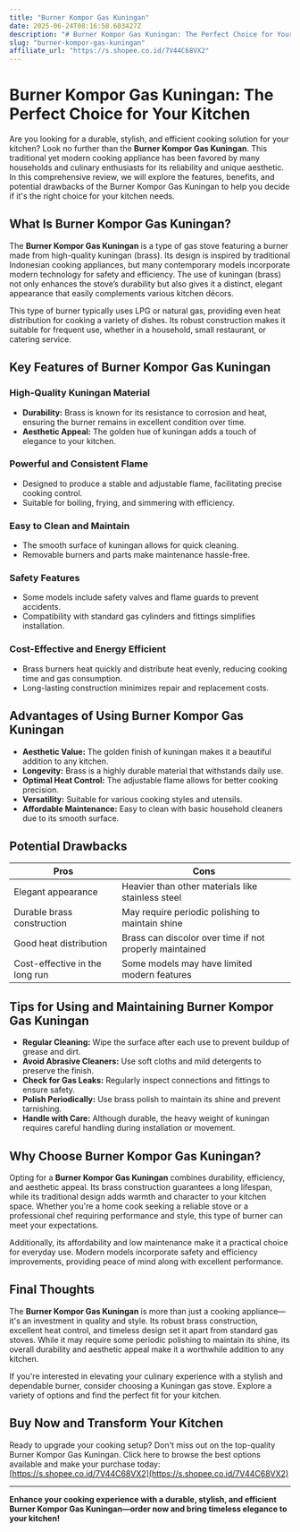 ```yaml
---
title: "Burner Kompor Gas Kuningan"
date: 2025-06-24T08:16:58.603427Z
description: "# Burner Kompor Gas Kuningan: The Perfect Choice for Your Kitchen..."
slug: "burner-kompor-gas-kuningan"
affiliate_url: "https://s.shopee.co.id/7V44C68VX2"
---
```

# Burner Kompor Gas Kuningan: The Perfect Choice for Your Kitchen

Are you looking for a durable, stylish, and efficient cooking solution for your kitchen? Look no further than the **Burner Kompor Gas Kuningan**. This traditional yet modern cooking appliance has been favored by many households and culinary enthusiasts for its reliability and unique aesthetic. In this comprehensive review, we will explore the features, benefits, and potential drawbacks of the Burner Kompor Gas Kuningan to help you decide if it's the right choice for your kitchen needs.

## What Is Burner Kompor Gas Kuningan?

The **Burner Kompor Gas Kuningan** is a type of gas stove featuring a burner made from high-quality kuningan (brass). Its design is inspired by traditional Indonesian cooking appliances, but many contemporary models incorporate modern technology for safety and efficiency. The use of kuningan (brass) not only enhances the stove’s durability but also gives it a distinct, elegant appearance that easily complements various kitchen décors.

This type of burner typically uses LPG or natural gas, providing even heat distribution for cooking a variety of dishes. Its robust construction makes it suitable for frequent use, whether in a household, small restaurant, or catering service.

## Key Features of Burner Kompor Gas Kuningan

### High-Quality Kuningan Material

- **Durability:** Brass is known for its resistance to corrosion and heat, ensuring the burner remains in excellent condition over time.
- **Aesthetic Appeal:** The golden hue of kuningan adds a touch of elegance to your kitchen.

### Powerful and Consistent Flame

- Designed to produce a stable and adjustable flame, facilitating precise cooking control.
- Suitable for boiling, frying, and simmering with efficiency.

### Easy to Clean and Maintain

- The smooth surface of kuningan allows for quick cleaning.
- Removable burners and parts make maintenance hassle-free.

### Safety Features

- Some models include safety valves and flame guards to prevent accidents.
- Compatibility with standard gas cylinders and fittings simplifies installation.

### Cost-Effective and Energy Efficient

- Brass burners heat quickly and distribute heat evenly, reducing cooking time and gas consumption.
- Long-lasting construction minimizes repair and replacement costs.

## Advantages of Using Burner Kompor Gas Kuningan

- **Aesthetic Value:** The golden finish of kuningan makes it a beautiful addition to any kitchen.
- **Longevity:** Brass is a highly durable material that withstands daily use.
- **Optimal Heat Control:** The adjustable flame allows for better cooking precision.
- **Versatility:** Suitable for various cooking styles and utensils.
- **Affordable Maintenance:** Easy to clean with basic household cleaners due to its smooth surface.

## Potential Drawbacks

| Pros | Cons |
|--------|---------|
| Elegant appearance | Heavier than other materials like stainless steel |
| Durable brass construction | May require periodic polishing to maintain shine |
| Good heat distribution | Brass can discolor over time if not properly maintained |
| Cost-effective in the long run | Some models may have limited modern features |

## Tips for Using and Maintaining Burner Kompor Gas Kuningan

- **Regular Cleaning:** Wipe the surface after each use to prevent buildup of grease and dirt.
- **Avoid Abrasive Cleaners:** Use soft cloths and mild detergents to preserve the finish.
- **Check for Gas Leaks:** Regularly inspect connections and fittings to ensure safety.
- **Polish Periodically:** Use brass polish to maintain its shine and prevent tarnishing.
- **Handle with Care:** Although durable, the heavy weight of kuningan requires careful handling during installation or movement.

## Why Choose Burner Kompor Gas Kuningan?

Opting for a **Burner Kompor Gas Kuningan** combines durability, efficiency, and aesthetic appeal. Its brass construction guarantees a long lifespan, while its traditional design adds warmth and character to your kitchen space. Whether you're a home cook seeking a reliable stove or a professional chef requiring performance and style, this type of burner can meet your expectations.

Additionally, its affordability and low maintenance make it a practical choice for everyday use. Modern models incorporate safety and efficiency improvements, providing peace of mind along with excellent performance.

## Final Thoughts

The **Burner Kompor Gas Kuningan** is more than just a cooking appliance—it's an investment in quality and style. Its robust brass construction, excellent heat control, and timeless design set it apart from standard gas stoves. While it may require some periodic polishing to maintain its shine, its overall durability and aesthetic appeal make it a worthwhile addition to any kitchen.

If you're interested in elevating your culinary experience with a stylish and dependable burner, consider choosing a Kuningan gas stove. Explore a variety of options and find the perfect fit for your kitchen.

## Buy Now and Transform Your Kitchen

Ready to upgrade your cooking setup? Don't miss out on the top-quality Burner Kompor Gas Kuningan. Click here to browse the best options available and make your purchase today: [https://s.shopee.co.id/7V44C68VX2](https://s.shopee.co.id/7V44C68VX2)

---

**Enhance your cooking experience with a durable, stylish, and efficient Burner Kompor Gas Kuningan—order now and bring timeless elegance to your kitchen!**